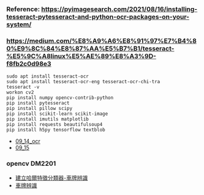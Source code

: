 ### Reference: https://pyimagesearch.com/2021/08/16/installing-tesseract-pytesseract-and-python-ocr-packages-on-your-system/
### https://medium.com/%E8%A9%A6%E8%91%97%E7%B4%80%E9%8C%84%E8%87%AA%E5%B7%B1/tesseract-%E5%9C%A8linux%E5%AE%89%E8%A3%9D-f8fb2c0d98e3
```
sudo apt install tesseract-ocr
sudo apt install tesseract-ocr-eng tesseract-ocr-chi-tra
tesseract -v
workon cv2
pip install numpy opencv-contrib-python
pip install pytesseract
pip install pillow scipy
pip install scikit-learn scikit-image
pip install imutils matplotlib
pip install requests beautifulsoup4
pip install h5py tensorflow textblob
```
* [09_14_ocr](https://github.com/jumbokh/Computer-Vision/blob/main/notebooks/09_14_OCR.ipynb)
* [09_15](https://github.com/jumbokh/Computer-Vision/blob/main/notebooks/09_15_%E8%BB%8A%E7%89%8C%E8%BE%A8%E8%AD%98.ipynb)
### opencv DM2201
* [建立哈爾特徵分類器-車牌辨識](https://github.com/jumbokh/Computer-Vision/blob/main/docs/ch30%E5%BB%BA%E7%AB%8B%E5%93%88%E7%88%BE%E7%89%B9%E5%BE%B5%E5%88%86%E9%A1%9E%E5%99%A8-%E8%BB%8A%E7%89%8C%E8%BE%A8%E8%AD%98.pdf)
* [車牌辨識](https://github.com/jumbokh/Computer-Vision/blob/main/docs/ch31%E8%BB%8A%E7%89%8C%E8%BE%A8%E8%AD%98.pdf)
